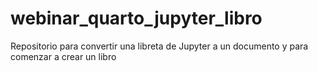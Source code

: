 # webinar_quarto_jupyter_libro
Repositorio para convertir una libreta de Jupyter a un documento y para comenzar a crear un libro
